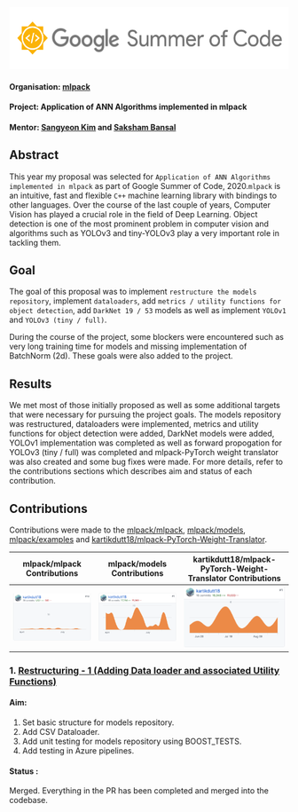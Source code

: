 <p align="center">
  <img width="556" height="112" src="https://github.com/kartikdutt18/GSoC-Work-Report/blob/master/src/logo.png">
</p>

#### Organisation: [mlpack](https://github.com/mlpack)

#### Project: Application of ANN Algorithms implemented in mlpack

#### Mentor: [Sangyeon Kim](https://github.com/KimSangYeon-DGU) and [Saksham Bansal](https://github.com/saksham189)

## Abstract
This year my proposal was selected for `Application of ANN Algorithms implemented in mlpack` as part of Google Summer of Code, 2020.`mlpack` is an intuitive, fast and flexible `C++` machine learning library with bindings to other languages. Over the course of the last couple of years, Computer Vision has played a crucial role in the field of Deep Learning. Object detection is one of the most prominent problem in computer vision and algorithms such as YOLOv3 and tiny-YOLOv3 play a very important role in tackling them.

## Goal
The goal of this proposal was to implement `restructure the models repository`, implement `dataloaders`,
add `metrics / utility functions for object detection`, add `DarkNet 19 / 53` models as well as implement `YOLOv1` and `YOLOv3 (tiny / full)`.

During the course of the project, some blockers were encountered such as very long training time for models and missing implementation of BatchNorm (2d). These goals were also added to the project.

## Results
We met most of those initially proposed as well as some additional targets that were necessary for pursuing the project goals. The models repository was restructured, dataloaders were implemented, metrics and utility functions for object detection were added, DarkNet models were added, YOLOv1 implementation was completed as well as forward propogation for YOLOv3 (tiny / full) was completed and mlpack-PyTorch weight translator was also created and some bug fixes were made. For more details, refer to the contributions sections which describes aim and status of each contribution.

## Contributions
Contributions were made to the [mlpack/mlpack](https://github.com/mlpack/mlpack), [mlpack/models](https://github.com/mlpack/models), [mlpack/examples](https://github.com/mlpack/examples) and [kartikdutt18/mlpack-PyTorch-Weight-Translator](https://github.com/kartikdutt18/mlpack-PyTorch-Weight-Translator).


mlpack/mlpack Contributions |  mlpack/models Contributions |  kartikdutt18/mlpack-PyTorch-Weight-Translator Contributions
:-------------------------:|:-------------------------:|:-------------------------:
![](https://github.com/kartikdutt18/GSoC-Work-Report/blob/master/src/mlpack_repo_contributions.png)  |  ![](https://github.com/kartikdutt18/GSoC-Work-Report/blob/master/src/models_repo_contributions.png) | ![](https://github.com/kartikdutt18/GSoC-Work-Report/blob/master/src/mlpack-PyTorch-Translator.png)

### 1. [Restructuring - 1 (Adding Data loader and associated Utility Functions)](https://github.com/mlpack/models/pull/3)

#### Aim:
1. Set basic structure for models repository.
2. Add CSV Dataloader.
3. Add unit testing for models repository using BOOST_TESTS.
4. Add testing in Azure pipelines.

#### Status :
Merged. Everything in the PR has been completed and merged into the codebase.

